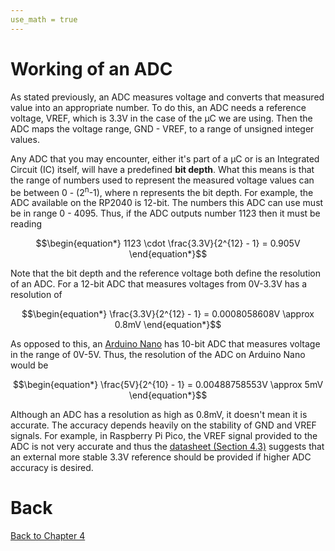 ```yaml
---
use_math = true
---
```


# Working of an ADC

As stated previously, an ADC measures voltage and converts that measured value into an appropriate number. To do this, an ADC needs a reference voltage, VREF, which is 3.3V in the case of the &mu;C we are using. Then the ADC maps the voltage range, GND - VREF, to a range of unsigned integer values.

Any ADC that you may encounter, either it's part of a &mu;C or is an Integrated Circuit (IC) itself, will have a predefined **bit depth**. What this means is that the range of numbers used to represent the measured voltage values can be between 0 - (2<sup>n</sup>-1), where n represents the bit depth. For example, the ADC available on the RP2040 is 12-bit. The numbers this ADC can use must be in range 0 - 4095. Thus, if the ADC outputs number 1123 then it must be reading


$$\begin{equation*}
1123 \cdot \frac{3.3V}{2^{12} - 1} = 0.905V
\end{equation*}$$

Note that the bit depth and the reference voltage both define the resolution of an ADC. For a 12-bit ADC that measures voltages from 0V-3.3V has a resolution of

$$\begin{equation*}
\frac{3.3V}{2^{12} - 1} = 0.0008058608V \approx 0.8mV
\end{equation*}$$

As opposed to this, an [Arduino Nano](https://store-usa.arduino.cc/products/arduino-nano?selectedStore=us) has 10-bit ADC that measures voltage in the range of 0V-5V. Thus, the resolution of the ADC on Arduino Nano would be


$$\begin{equation*}
\frac{5V}{2^{10} - 1} = 0.00488758553V \approx 5mV
\end{equation*}$$

Although an ADC has a resolution as high as 0.8mV, it doesn't mean it is accurate. The accuracy depends heavily on the stability of GND and VREF signals. For example, in Raspberry Pi Pico, the VREF signal provided to the ADC is not very accurate and thus the [datasheet (Section 4.3)](https://datasheets.raspberrypi.com/pico/pico-datasheet.pdf#page=18) suggests that an external more stable 3.3V reference should be provided if higher ADC accuracy is desired.

# Back
[Back to Chapter 4](../adc.md)
